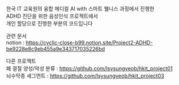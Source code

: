 한국 IT 교육원의 융합 메디컬 AI with 스마트 웰니스 과정에서 진행한  
ADHD 진단을 위한 음성인식 프로젝트에서  
개인 할당으로 진행한 부분의 코드입니다  
  
관련 문서  
notion : https://cyclic-close-b99.notion.site/Project2-ADHD-be9228e8c9eb455a9e343717035226bd  

다른 프로젝트  
폐 결절 양성/악성 분류 : https://github.com/lsysungyeob/hkit_project01  
뇌수막종 세그먼트 : https://github.com/lsysungyeob/hkit_project03  
